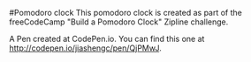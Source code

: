 #Pomodoro clock
This pomodoro clock is created as part of the freeCodeCamp "Build a Pomodoro Clock" Zipline challenge.

A Pen created at CodePen.io. You can find this one at http://codepen.io/jiashengc/pen/QjPMwJ.

 

